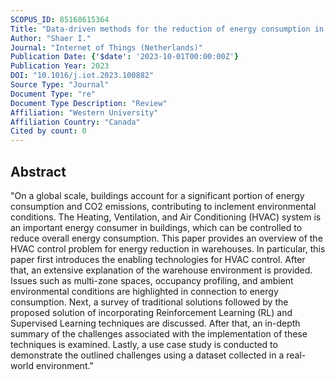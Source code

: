 ```yaml
---
SCOPUS_ID: 85168615364
Title: "Data-driven methods for the reduction of energy consumption in warehouses: Use-case driven analysis"
Author: "Shaer I."
Journal: "Internet of Things (Netherlands)"
Publication Date: {'$date': '2023-10-01T00:00:00Z'}
Publication Year: 2023
DOI: "10.1016/j.iot.2023.100882"
Source Type: "Journal"
Document Type: "re"
Document Type Description: "Review"
Affiliation: "Western University"
Affiliation Country: "Canada"
Cited by count: 0
---
```


## Abstract
"On a global scale, buildings account for a significant portion of energy consumption and CO2 emissions, contributing to inclement environmental conditions. The Heating, Ventilation, and Air Conditioning (HVAC) system is an important energy consumer in buildings, which can be controlled to reduce overall energy consumption. This paper provides an overview of the HVAC control problem for energy reduction in warehouses. In particular, this paper first introduces the enabling technologies for HVAC control. After that, an extensive explanation of the warehouse environment is provided. Issues such as multi-zone spaces, occupancy profiling, and ambient environmental conditions are highlighted in connection to energy consumption. Next, a survey of traditional solutions followed by the proposed solution of incorporating Reinforcement Learning (RL) and Supervised Learning techniques are discussed. After that, an in-depth summary of the challenges associated with the implementation of these techniques is examined. Lastly, a use case study is conducted to demonstrate the outlined challenges using a dataset collected in a real-world environment."
